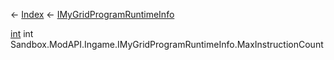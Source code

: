 ← [Index](Api-Index) ← [IMyGridProgramRuntimeInfo](Sandbox.ModAPI.Ingame.IMyGridProgramRuntimeInfo)

[int](System.Int32) int Sandbox.ModAPI.Ingame.IMyGridProgramRuntimeInfo.MaxInstructionCount